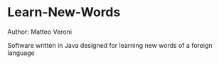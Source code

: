 # Learn-New-Words

Author: Matteo Veroni

Software written in Java designed for learning new words of a foreign language
